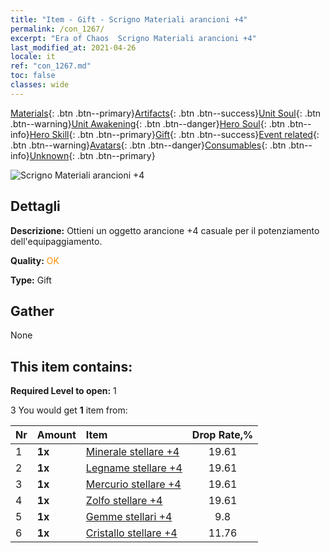 ```yaml
---
title: "Item - Gift - Scrigno Materiali arancioni +4"
permalink: /con_1267/
excerpt: "Era of Chaos  Scrigno Materiali arancioni +4"
last_modified_at: 2021-04-26
locale: it
ref: "con_1267.md"
toc: false
classes: wide
---
```

 [Materials](/ItemsIT/){: .btn .btn--primary}[Artifacts](/ItemsIT/Artifacts/){: .btn .btn--success}[Unit Soul](/ItemsIT/UnitSoul/){: .btn .btn--warning}[Unit Awakening](/ItemsIT/UnitAwakening/){: .btn .btn--danger}[Hero Soul](/ItemsIT/HeroSoul/){: .btn .btn--info}[Hero Skill](/ItemsIT/HeroSkill/){: .btn .btn--primary}[Gift](/ItemsIT/Gift/){: .btn .btn--success}[Event related](/ItemsIT/Events/){: .btn .btn--warning}[Avatars](/ItemsIT/Avatars/){: .btn .btn--danger}[Consumables](/ItemsIT/Consumables/){: .btn .btn--info}[Unknown](/ItemsIT/Unknown/){: .btn .btn--primary}

 ![Scrigno Materiali arancioni +4](/images/t/i_304002.png)

## Dettagli
 **Descrizione:** Ottieni un oggetto arancione +4 casuale per il potenziamento dell'equipaggiamento.

 **Quality:** <span style="color: #FF8C00">OK</span>

 **Type:** Gift

## Gather

  None

## This item contains:

 **Required Level to open:** 1

 3 You would get **1** item  from:

  | Nr | Amount |     Item    | Drop Rate,% |
  |:---|:-------|:------------|:---------:|
  | 1 |  **1x** | [Minerale stellare +4](/ItemsIT/mat_89/) | 19.61 | 
  | 2 |  **1x** | [Legname stellare +4](/ItemsIT/mat_90/) | 19.61 | 
  | 3 |  **1x** | [Mercurio stellare +4](/ItemsIT/mat_91/) | 19.61 | 
  | 4 |  **1x** | [Zolfo stellare +4](/ItemsIT/mat_92/) | 19.61 | 
  | 5 |  **1x** | [Gemme stellari +4](/ItemsIT/mat_93/) | 9.8 | 
  | 6 |  **1x** | [Cristallo stellare +4](/ItemsIT/mat_94/) | 11.76 | 
